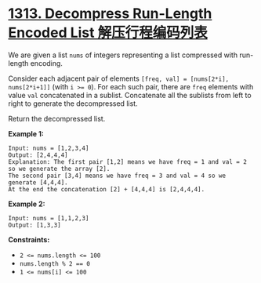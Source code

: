 # [1313. Decompress Run-Length Encoded List 解压行程编码列表](https://leetcode.com/problems/decompress-run-length-encoded-list/)

We are given a list `nums` of integers representing a list compressed with run-length encoding.

Consider each adjacent pair of elements `[freq, val] = [nums[2*i], nums[2*i+1]]` (with `i >= 0`).  For each such pair, there are `freq` elements with value `val` concatenated in a sublist. Concatenate all the sublists from left to right to generate the decompressed list.

Return the decompressed list.

 

**Example 1:**

```
Input: nums = [1,2,3,4]
Output: [2,4,4,4]
Explanation: The first pair [1,2] means we have freq = 1 and val = 2 so we generate the array [2].
The second pair [3,4] means we have freq = 3 and val = 4 so we generate [4,4,4].
At the end the concatenation [2] + [4,4,4] is [2,4,4,4].
```

**Example 2:**

```
Input: nums = [1,1,2,3]
Output: [1,3,3]
```

 

**Constraints:**

- `2 <= nums.length <= 100`
- `nums.length % 2 == 0`
- `1 <= nums[i] <= 100`